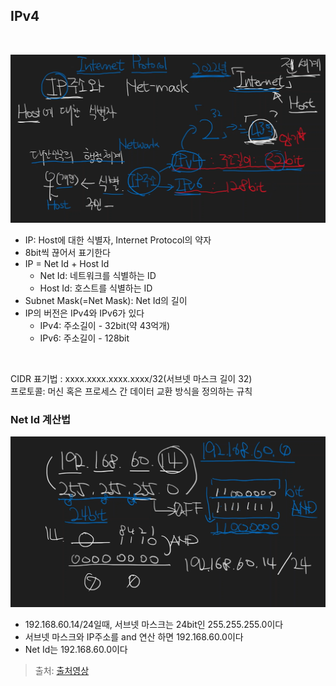 ## IPv4

<br>

![5](../resources/IPv4.png)
- IP: Host에 대한 식별자, Internet Protocol의 약자
- 8bit씩 끊어서 표기한다
- IP = Net Id + Host Id
  - Net Id: 네트워크를 식별하는 ID
  - Host Id: 호스트를 식별하는 ID
- Subnet Mask(=Net Mask): Net Id의 길이
- IP의 버전은 IPv4와 IPv6가 있다
  - IPv4: 주소길이 - 32bit(약 43억개)
  - IPv6: 주소길이 - 128bit

<br>

CIDR 표기법 : xxxx.xxxx.xxxx.xxxx/32(서브넷 마스크 길이 32)  
프로토콜: 머신 혹은 프로세스 간 데이터 교환 방식을 정의하는 규칙

### Net Id 계산법

![5](../resources/ipv4_!.png)

- 192.168.60.14/24일때, 서브넷 마스크는 24bit인 255.255.255.0이다
- 서브넷 마스크와 IP주소를 and 연산 하면 192.168.60.0이다
- Net Id는 192.168.60.0이다

> 출처: [출처영상](https://www.youtube.com/watch?v=kGst-VftN1w&list=PLXvgR_grOs1BFH-TuqFsfHqbh-gpMbFoy&index=4)